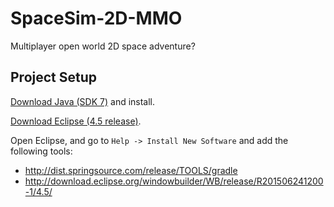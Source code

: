 # SpaceSim-2D-MMO
Multiplayer open world 2D space adventure?


## Project Setup

[Download Java (SDK 7)](http://www.oracle.com/technetwork/java/javase/downloads/jdk7-downloads-1880260.html) and install.

[Download Eclipse (4.5 release)](http://www.eclipse.org/downloads/packages/eclipse-ide-java-developers/marsr).

Open Eclipse, and go to `Help -> Install New Software` and add the following tools:
- http://dist.springsource.com/release/TOOLS/gradle
- http://download.eclipse.org/windowbuilder/WB/release/R201506241200-1/4.5/

 

